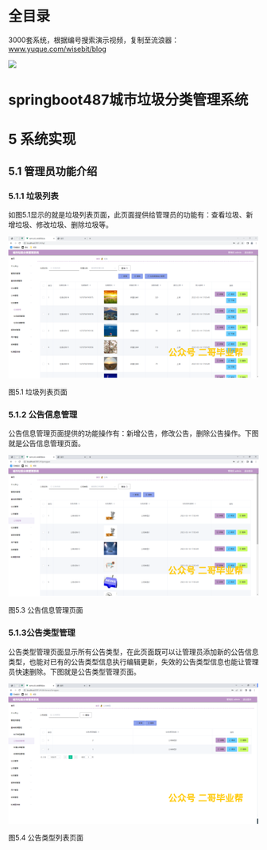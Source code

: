# 全目录

3000套系统，根据编号搜索演示视频，复制至流浪器：www.yuque.com/wisebit/blog


![](https://bitwise.oss-cn-heyuan.aliyuncs.com/2024/11/06/qq_wechat.png)
# springboot487城市垃圾分类管理系统
# 5 系统实现
## 5.1 管理员功能介绍
### 5.1.1 垃圾列表
如图5.1显示的就是垃圾列表页面，此页面提供给管理员的功能有：查看垃圾、新增垃圾、修改垃圾、删除垃圾等。

![](/md/blog.016.png)

图5.1 垃圾列表页面
### 5.1.2 公告信息管理
公告信息管理页面提供的功能操作有：新增公告，修改公告，删除公告操作。下图就是公告信息管理页面。

![](/md/blog.017.png)

图5.3 公告信息管理页面
### 5.1.3公告类型管理
公告类型管理页面显示所有公告类型，在此页面既可以让管理员添加新的公告信息类型，也能对已有的公告类型信息执行编辑更新，失效的公告类型信息也能让管理员快速删除。下图就是公告类型管理页面。

![](/md/blog.018.png)

图5.4 公告类型列表页面
